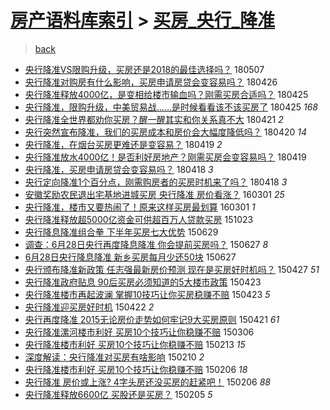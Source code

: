 [房产语料库索引](../../README.md)  > [买房_央行_降准](买房_央行_降准.md)
====
> [back](../README.md)

- [央行降准VS限购升级，买房还是2018的最佳选择吗？](http://jkwz.applinzi.com/ittc/7100378713558615051.html#%E5%A4%AE%E8%A1%8C%E9%99%8D%E5%87%86VS%E9%99%90%E8%B4%AD%E5%8D%87%E7%BA%A7%EF%BC%8C%E4%B9%B0%E6%88%BF%E8%BF%98%E6%98%AF2018%E7%9A%84%E6%9C%80%E4%BD%B3%E9%80%89%E6%8B%A9%E5%90%97%EF%BC%9F) 180507  
- [央行降准对购房有什么影响，买房申请房贷会变容易吗？](http://jkwz.applinzi.com/ittc/7096246772785742854.html#%E5%A4%AE%E8%A1%8C%E9%99%8D%E5%87%86%E5%AF%B9%E8%B4%AD%E6%88%BF%E6%9C%89%E4%BB%80%E4%B9%88%E5%BD%B1%E5%93%8D%EF%BC%8C%E4%B9%B0%E6%88%BF%E7%94%B3%E8%AF%B7%E6%88%BF%E8%B4%B7%E4%BC%9A%E5%8F%98%E5%AE%B9%E6%98%93%E5%90%97%EF%BC%9F) 180426  
- [央行降准释放4000亿，是变相给楼市输血吗？刚需买房合适吗？](http://jkwz.applinzi.com/ittc/7095908259561210887.html#%E5%A4%AE%E8%A1%8C%E9%99%8D%E5%87%86%E9%87%8A%E6%94%BE4000%E4%BA%BF%EF%BC%8C%E6%98%AF%E5%8F%98%E7%9B%B8%E7%BB%99%E6%A5%BC%E5%B8%82%E8%BE%93%E8%A1%80%E5%90%97%EF%BC%9F%E5%88%9A%E9%9C%80%E4%B9%B0%E6%88%BF%E5%90%88%E9%80%82%E5%90%97%EF%BC%9F) 180425  
- [央行降准，限购升级，中美贸易战……是时候看看该不该买房了](http://jkwz.applinzi.com/ittc/7095880709455741962.html#%E5%A4%AE%E8%A1%8C%E9%99%8D%E5%87%86%EF%BC%8C%E9%99%90%E8%B4%AD%E5%8D%87%E7%BA%A7%EF%BC%8C%E4%B8%AD%E7%BE%8E%E8%B4%B8%E6%98%93%E6%88%98%E2%80%A6%E2%80%A6%E6%98%AF%E6%97%B6%E5%80%99%E7%9C%8B%E7%9C%8B%E8%AF%A5%E4%B8%8D%E8%AF%A5%E4%B9%B0%E6%88%BF%E4%BA%86) 180425 *168* 
- [央行降准全世界都劝你买房？醒一醒其实和你关系真不大](http://jkwz.applinzi.com/ittc/7094100383062557703.html#%E5%A4%AE%E8%A1%8C%E9%99%8D%E5%87%86%E5%85%A8%E4%B8%96%E7%95%8C%E9%83%BD%E5%8A%9D%E4%BD%A0%E4%B9%B0%E6%88%BF%EF%BC%9F%E9%86%92%E4%B8%80%E9%86%92%E5%85%B6%E5%AE%9E%E5%92%8C%E4%BD%A0%E5%85%B3%E7%B3%BB%E7%9C%9F%E4%B8%8D%E5%A4%A7) 180421 *2* 
- [央行突然宣布降准，我们的买房成本和房价会大幅度降低吗？](http://jkwz.applinzi.com/ittc/7094197767130055697.html#%E5%A4%AE%E8%A1%8C%E7%AA%81%E7%84%B6%E5%AE%A3%E5%B8%83%E9%99%8D%E5%87%86%EF%BC%8C%E6%88%91%E4%BB%AC%E7%9A%84%E4%B9%B0%E6%88%BF%E6%88%90%E6%9C%AC%E5%92%8C%E6%88%BF%E4%BB%B7%E4%BC%9A%E5%A4%A7%E5%B9%85%E5%BA%A6%E9%99%8D%E4%BD%8E%E5%90%97%EF%BC%9F) 180420 *14* 
- [央行降准，在烟台买房更难还是变容易？](http://jkwz.applinzi.com/ittc/7093715826521932810.html#%E5%A4%AE%E8%A1%8C%E9%99%8D%E5%87%86%EF%BC%8C%E5%9C%A8%E7%83%9F%E5%8F%B0%E4%B9%B0%E6%88%BF%E6%9B%B4%E9%9A%BE%E8%BF%98%E6%98%AF%E5%8F%98%E5%AE%B9%E6%98%93%EF%BC%9F) 180419 *2* 
- [央行降准放水4000亿！是否利好房地产？刚需买房会变容易吗？](http://jkwz.applinzi.com/ittc/7093645372176204806.html#%E5%A4%AE%E8%A1%8C%E9%99%8D%E5%87%86%E6%94%BE%E6%B0%B44000%E4%BA%BF%EF%BC%81%E6%98%AF%E5%90%A6%E5%88%A9%E5%A5%BD%E6%88%BF%E5%9C%B0%E4%BA%A7%EF%BC%9F%E5%88%9A%E9%9C%80%E4%B9%B0%E6%88%BF%E4%BC%9A%E5%8F%98%E5%AE%B9%E6%98%93%E5%90%97%EF%BC%9F) 180419  
- [央行降准，买房申请房贷会变容易吗？](http://jkwz.applinzi.com/ittc/7093377259966825478.html#%E5%A4%AE%E8%A1%8C%E9%99%8D%E5%87%86%EF%BC%8C%E4%B9%B0%E6%88%BF%E7%94%B3%E8%AF%B7%E6%88%BF%E8%B4%B7%E4%BC%9A%E5%8F%98%E5%AE%B9%E6%98%93%E5%90%97%EF%BC%9F) 180418 *3* 
- [央行定向降准1个百分点，刚需购房者的买房时机来了吗？](http://jkwz.applinzi.com/ittc/7093368613744673799.html#%E5%A4%AE%E8%A1%8C%E5%AE%9A%E5%90%91%E9%99%8D%E5%87%861%E4%B8%AA%E7%99%BE%E5%88%86%E7%82%B9%EF%BC%8C%E5%88%9A%E9%9C%80%E8%B4%AD%E6%88%BF%E8%80%85%E7%9A%84%E4%B9%B0%E6%88%BF%E6%97%B6%E6%9C%BA%E6%9D%A5%E4%BA%86%E5%90%97%EF%BC%9F) 180418 *3* 
- [安徽奖励农民退出宅基地进城买房 央行降准 房价看涨？](http://jkwz.applinzi.com/ittc/6804705678799143941.html#%E5%AE%89%E5%BE%BD%E5%A5%96%E5%8A%B1%E5%86%9C%E6%B0%91%E9%80%80%E5%87%BA%E5%AE%85%E5%9F%BA%E5%9C%B0%E8%BF%9B%E5%9F%8E%E4%B9%B0%E6%88%BF+%E5%A4%AE%E8%A1%8C%E9%99%8D%E5%87%86+%E6%88%BF%E4%BB%B7%E7%9C%8B%E6%B6%A8%EF%BC%9F) 160301 *25* 
- [央行降准，楼市又要热闹了！原来这样买房最划算](http://jkwz.applinzi.com/ittc/6804581521981703173.html#%E5%A4%AE%E8%A1%8C%E9%99%8D%E5%87%86%EF%BC%8C%E6%A5%BC%E5%B8%82%E5%8F%88%E8%A6%81%E7%83%AD%E9%97%B9%E4%BA%86%EF%BC%81%E5%8E%9F%E6%9D%A5%E8%BF%99%E6%A0%B7%E4%B9%B0%E6%88%BF%E6%9C%80%E5%88%92%E7%AE%97) 160301 *1* 
- [央行降准释放超5000亿资金可供超百万人贷款买房](http://jkwz.applinzi.com/ittc/6756458047866930181.html#%E5%A4%AE%E8%A1%8C%E9%99%8D%E5%87%86%E9%87%8A%E6%94%BE%E8%B6%855000%E4%BA%BF%E8%B5%84%E9%87%91%E5%8F%AF%E4%BE%9B%E8%B6%85%E7%99%BE%E4%B8%87%E4%BA%BA%E8%B4%B7%E6%AC%BE%E4%B9%B0%E6%88%BF) 151023  
- [央行降息降准组合拳 下半年买房七大优势](http://jkwz.applinzi.com/ittc/547650611427526913.html#%E5%A4%AE%E8%A1%8C%E9%99%8D%E6%81%AF%E9%99%8D%E5%87%86%E7%BB%84%E5%90%88%E6%8B%B3+%E4%B8%8B%E5%8D%8A%E5%B9%B4%E4%B9%B0%E6%88%BF%E4%B8%83%E5%A4%A7%E4%BC%98%E5%8A%BF) 150629  
- [调查：6月28日央行再度降息降准 你会提前买房吗？](http://jkwz.applinzi.com/ittc/547650611424409888.html#%E8%B0%83%E6%9F%A5%EF%BC%9A6%E6%9C%8828%E6%97%A5%E5%A4%AE%E8%A1%8C%E5%86%8D%E5%BA%A6%E9%99%8D%E6%81%AF%E9%99%8D%E5%87%86+%E4%BD%A0%E4%BC%9A%E6%8F%90%E5%89%8D%E4%B9%B0%E6%88%BF%E5%90%97%EF%BC%9F) 150627 *8* 
- [6月28日央行降息降准 新乡买房每月少还50块](http://jkwz.applinzi.com/ittc/547650611423332398.html#6%E6%9C%8828%E6%97%A5%E5%A4%AE%E8%A1%8C%E9%99%8D%E6%81%AF%E9%99%8D%E5%87%86+%E6%96%B0%E4%B9%A1%E4%B9%B0%E6%88%BF%E6%AF%8F%E6%9C%88%E5%B0%91%E8%BF%9850%E5%9D%97) 150627  
- [央行颁布降准新政策 任志强最新房价预测 现在是买房好时机吗？](http://jkwz.applinzi.com/ittc/547650611406890995.html#%E5%A4%AE%E8%A1%8C%E9%A2%81%E5%B8%83%E9%99%8D%E5%87%86%E6%96%B0%E6%94%BF%E7%AD%96+%E4%BB%BB%E5%BF%97%E5%BC%BA%E6%9C%80%E6%96%B0%E6%88%BF%E4%BB%B7%E9%A2%84%E6%B5%8B+%E7%8E%B0%E5%9C%A8%E6%98%AF%E4%B9%B0%E6%88%BF%E5%A5%BD%E6%97%B6%E6%9C%BA%E5%90%97%EF%BC%9F) 150427 *51* 
- [央行降准政府贴息 90后买房必须知道的5大楼市政策](http://jkwz.applinzi.com/ittc/547650611406217315.html#%E5%A4%AE%E8%A1%8C%E9%99%8D%E5%87%86%E6%94%BF%E5%BA%9C%E8%B4%B4%E6%81%AF+90%E5%90%8E%E4%B9%B0%E6%88%BF%E5%BF%85%E9%A1%BB%E7%9F%A5%E9%81%93%E7%9A%845%E5%A4%A7%E6%A5%BC%E5%B8%82%E6%94%BF%E7%AD%96) 150423  
- [央行降准楼市再起波澜 掌握10技巧让你买房稳赚不赔](http://jkwz.applinzi.com/ittc/547650611409308109.html#%E5%A4%AE%E8%A1%8C%E9%99%8D%E5%87%86%E6%A5%BC%E5%B8%82%E5%86%8D%E8%B5%B7%E6%B3%A2%E6%BE%9C+%E6%8E%8C%E6%8F%A110%E6%8A%80%E5%B7%A7%E8%AE%A9%E4%BD%A0%E4%B9%B0%E6%88%BF%E7%A8%B3%E8%B5%9A%E4%B8%8D%E8%B5%94) 150423 *5* 
- [央行降准迎买房好时机](http://jkwz.applinzi.com/ittc/547650611406169996.html#%E5%A4%AE%E8%A1%8C%E9%99%8D%E5%87%86%E8%BF%8E%E4%B9%B0%E6%88%BF%E5%A5%BD%E6%97%B6%E6%9C%BA) 150422 *2* 
- [央行再度降准 2015无论房价走势如何牢记9大买房原则](http://jkwz.applinzi.com/ittc/547650611407513730.html#%E5%A4%AE%E8%A1%8C%E5%86%8D%E5%BA%A6%E9%99%8D%E5%87%86+2015%E6%97%A0%E8%AE%BA%E6%88%BF%E4%BB%B7%E8%B5%B0%E5%8A%BF%E5%A6%82%E4%BD%95%E7%89%A2%E8%AE%B09%E5%A4%A7%E4%B9%B0%E6%88%BF%E5%8E%9F%E5%88%99) 150421 *61* 
- [央行降准漯河楼市利好 买房10个技巧让你稳赚不赔](http://jkwz.applinzi.com/ittc/547650611394694952.html#%E5%A4%AE%E8%A1%8C%E9%99%8D%E5%87%86%E6%BC%AF%E6%B2%B3%E6%A5%BC%E5%B8%82%E5%88%A9%E5%A5%BD+%E4%B9%B0%E6%88%BF10%E4%B8%AA%E6%8A%80%E5%B7%A7%E8%AE%A9%E4%BD%A0%E7%A8%B3%E8%B5%9A%E4%B8%8D%E8%B5%94) 150306  
- [央行降准楼市利好 买房10个技巧让你稳赚不赔](http://jkwz.applinzi.com/ittc/547650611391401139.html#%E5%A4%AE%E8%A1%8C%E9%99%8D%E5%87%86%E6%A5%BC%E5%B8%82%E5%88%A9%E5%A5%BD+%E4%B9%B0%E6%88%BF10%E4%B8%AA%E6%8A%80%E5%B7%A7%E8%AE%A9%E4%BD%A0%E7%A8%B3%E8%B5%9A%E4%B8%8D%E8%B5%94) 150213 *15* 
- [深度解读：央行降准对买房有啥影响](http://jkwz.applinzi.com/ittc/547650611390762927.html#%E6%B7%B1%E5%BA%A6%E8%A7%A3%E8%AF%BB%EF%BC%9A%E5%A4%AE%E8%A1%8C%E9%99%8D%E5%87%86%E5%AF%B9%E4%B9%B0%E6%88%BF%E6%9C%89%E5%95%A5%E5%BD%B1%E5%93%8D) 150210 *2* 
- [央行降准楼市利好 买房10个技巧让你稳赚不赔](http://jkwz.applinzi.com/ittc/547650611389508376.html#%E5%A4%AE%E8%A1%8C%E9%99%8D%E5%87%86%E6%A5%BC%E5%B8%82%E5%88%A9%E5%A5%BD+%E4%B9%B0%E6%88%BF10%E4%B8%AA%E6%8A%80%E5%B7%A7%E8%AE%A9%E4%BD%A0%E7%A8%B3%E8%B5%9A%E4%B8%8D%E8%B5%94) 150206 *18* 
- [央行降准 房价或上涨? 4字头房还没买房的赶紧吧！](http://jkwz.applinzi.com/ittc/547650611390883554.html#%E5%A4%AE%E8%A1%8C%E9%99%8D%E5%87%86+%E6%88%BF%E4%BB%B7%E6%88%96%E4%B8%8A%E6%B6%A8%3F+4%E5%AD%97%E5%A4%B4%E6%88%BF%E8%BF%98%E6%B2%A1%E4%B9%B0%E6%88%BF%E7%9A%84%E8%B5%B6%E7%B4%A7%E5%90%A7%EF%BC%81) 150206 *88* 
- [央行降准释放6600亿 买股还是买房？](http://jkwz.applinzi.com/ittc/547650611389520087.html#%E5%A4%AE%E8%A1%8C%E9%99%8D%E5%87%86%E9%87%8A%E6%94%BE6600%E4%BA%BF+%E4%B9%B0%E8%82%A1%E8%BF%98%E6%98%AF%E4%B9%B0%E6%88%BF%EF%BC%9F) 150205 *5* 
